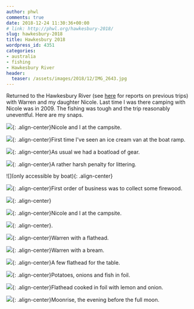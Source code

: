 ```yaml
---
author: phwl
comments: true
date: 2018-12-24 11:30:36+00:00
# link: http://phwl.org/hawkesbury-2018/
slug: hawkesbury-2018
title: Hawkesbury 2018
wordpress_id: 4351
categories:
- australia
- fishing
- Hawkesbury River
header:
  teaser: /assets/images/2018/12/IMG_2643.jpg
---
```





Returned to the Hawkesbury River (see [here](http://phwl.org/?s=hawkesbury) for reports on previous trips) with Warren and my daughter Nicole. Last time I was there camping with Nicole was in 2009. The fishing was tough and the trip reasonably uneventful. Here are my snaps.





![](/assets/images/2018/12/IMG_2643.jpg){: .align-center}Nicole and I at the campsite.



<!-- more -->



![](/assets/images/2018/12/IMG_2599.jpg){: .align-center}First time I've seen an ice cream van at the boat ramp.



![](/assets/images/2018/12/IMG_9974.jpg){: .align-center}As usual we had a boatload of gear.



![](/assets/images/2018/12/IMG_2645.jpg){: .align-center}A rather harsh penalty for littering.





![](only accessible by boat){: .align-center}



![](/assets/images/2018/12/IMG_9975.jpg){: .align-center}First order of business was to collect some firewood.



![](/assets/images/2018/12/IMG_9978.jpg){: .align-center}



![](/assets/images/2018/12/IMG_2643.jpg){: .align-center}Nicole and I at the campsite.



![](/assets/images/2018/12/IMG_9979.jpg){: .align-center}.



![](/assets/images/2018/12/IMG_9985.jpg){: .align-center}Warren with a flathead.



![](/assets/images/2018/12/IMG_9982.jpg){: .align-center}Warren with a bream.



![](/assets/images/2018/12/41054272_Unknown.jpg){: .align-center}A few flathead for the table.



![](/assets/images/2018/12/IMG_9992.jpg){: .align-center}Potatoes, onions and fish in foil.



![](/assets/images/2018/12/41054352_Unknown.jpg){: .align-center}Flathead cooked in foil with lemon and onion.



![](/assets/images/2018/12/IMG_2658.jpg){: .align-center}Moonrise, the evening before the full moon.

